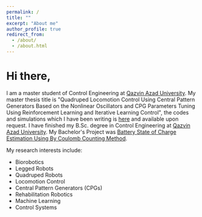 ```yaml
---
permalink: /
title: ""
excerpt: "About me"
author_profile: true
redirect_from: 
  - /about/
  - /about.html
---
```


<h1 align="left">Hi there,</h1>

I am a master student of Control Engineering at [Qazvin Azad University](https://www.qiau.ac.ir/en/). My master thesis title is "Quadruped Locomotion Control Using Central Pattern Generators Based on the Nonlinear Oscillators and CPG Parameters Tuning Using Reinforcement Learning and Iterative Learning Control", the codes and simulations which I have been writing is [here](https://github.com/mohakhalili/M.Sc-Thesis) and available upon request. I have finished my B.Sc. degree in Control Engineering at [Qazvin Azad University](https://www.qiau.ac.ir/en/). My Bachelor's Project was [Battery State of Charge Estimation Using By Coulomb Counting Method](https://github.com/mohakhalili/B.Sc-Project).


My research interests include:

* Biorobotics
* Legged Robots
* Quadruped Robots
* Locomotion Control
* Central Pattern Generators (CPGs)
* Rehabilitation Robotics
* Machine Learning
* Control Systems

<!--
First and foremost, I love writing code for Robots. My passion for Robotics can be traced back to my childhood, When I realized that I loved the things that were made by humans, the mechanisms and automation always thrilled me. So, I entered the Student Research Center in our city to discover the world imagined for myself. I took courses in “Introduction to the Robotics” in the fields of electronics, mechanics, and computers there. I was about 16 years old when I learned to code for microcontrollers and move Robots. This was very exciting for me, So my friends and I decided to found the Ghooghnoos team and we planed to build a Robot. Eventually, We built a pyramid fighter Robot that reached to fourth place in IranOpen Robocup competition, Demo Robots League, in 2009.

Before I had entered university, I got to know how Robots work and read a few books on various aspects of Robotics. I knew that control science is one of the most important areas in Robotics, So the field of control has been very attractive to me since that time. Therefore, I entered Qazvin Azad University in Control and System Engineering in the 2012. After that, I joined my university's research center called the Syntech Research Center in the second year of the bachelor's degree and have done research on a variety of topics in the Automotive Research Department. Most of the projects I’ve done there, including Control Systems simulation (such as for Robots, UAV, Quadrotor, Tricopter and etc.), Electrical design and Robotics. Also, I am skilled in Computer programming and as well as skills in machine learning, image processing, source control, Linux, embedded Linux (on RaspberryPi and BeagleBone) and STMicrocontroller programming. Following my first educational degree, I admitted into a M.Sc of Control and Systems Engineering at the same university with a scholarship from Syntech Research Center as a researcher. During my M.Sc, I have taken courses like Neural Networks, Optimal Control, Nonlinear Control and etc. Now, my research area is about using Central Pattern Generators (CPGs) controller for Quadrupeds Robots locomotion, their stability analysis and balance control in undesirable conditions.

My goal in my life is to make a positive impact on humans life and humanity, But a short term goal I have set for myself is to use programmable and artificial CPGs controller to treat people with spinal cord injury. In my opinion, Robotics can help a lot to medicine and rehabilitation and is a never ending puzzle that I am passionately engaged in solving. I believe in the power of Robotics to transform and improve the lives of people around the world. Even with my background, I realize I can’t change the world, but I hope to make a difference.
-->


<!--- 
[academicpages template](https://github.com/academicpages/academicpages.github.io) and hosted on GitHub pages. [GitHub pages](https://pages.github.com) is a free service in which websites are built and hosted from code and data stored in a GitHub repository, automatically updating when a new commit is made to the respository. This template was forked from the [Minimal Mistakes Jekyll Theme](https://mmistakes.github.io/minimal-mistakes/) created by Michael Rose, and then extended to support the kinds of content that academics have: publications, talks, teaching, a portfolio, blog posts, and a dynamically-generated CV. You can fork [this repository](https://github.com/academicpages/academicpages.github.io) right now, modify the configuration and markdown files, add your own PDFs and other content, and have your own site for free, with no ads! An older version of this template powers my own personal website at [stuartgeiger.com](http://stuartgeiger.com), which uses [this Github repository](https://github.com/staeiou/staeiou.github.io).

A data-driven personal website
======
Like many other Jekyll-based GitHub Pages templates, academicpages makes you separate the website's content from its form. The content & metadata of your website are in structured markdown files, while various other files constitute the theme, specifying how to transform that content & metadata into HTML pages. You keep these various markdown (.md), YAML (.yml), HTML, and CSS files in a public GitHub repository. Each time you commit and push an update to the repository, the [GitHub pages](https://pages.github.com/) service creates static HTML pages based on these files, which are hosted on GitHub's servers free of charge.

Many of the features of dynamic content management systems (like Wordpress) can be achieved in this fashion, using a fraction of the computational resources and with far less vulnerability to hacking and DDoSing. You can also modify the theme to your heart's content without touching the content of your site. If you get to a point where you've broken something in Jekyll/HTML/CSS beyond repair, your markdown files describing your talks, publications, etc. are safe. You can rollback the changes or even delete the repository and start over -- just be sure to save the markdown files! Finally, you can also write scripts that process the structured data on the site, such as [this one](https://github.com/academicpages/academicpages.github.io/blob/master/talkmap.ipynb) that analyzes metadata in pages about talks to display [a map of every location you've given a talk](https://academicpages.github.io/talkmap.html).

Getting started
======
1. Register a GitHub account if you don't have one and confirm your e-mail (required!)
1. Fork [this repository](https://github.com/academicpages/academicpages.github.io) by clicking the "fork" button in the top right. 
1. Go to the repository's settings (rightmost item in the tabs that start with "Code", should be below "Unwatch"). Rename the repository "[your GitHub username].github.io", which will also be your website's URL.
1. Set site-wide configuration and create content & metadata (see below -- also see [this set of diffs](http://archive.is/3TPas) showing what files were changed to set up [an example site](https://getorg-testacct.github.io) for a user with the username "getorg-testacct")
1. Upload any files (like PDFs, .zip files, etc.) to the files/ directory. They will appear at https://[your GitHub username].github.io/files/example.pdf.  
1. Check status by going to the repository settings, in the "GitHub pages" section

Site-wide configuration
------
The main configuration file for the site is in the base directory in [_config.yml](https://github.com/academicpages/academicpages.github.io/blob/master/_config.yml), which defines the content in the sidebars and other site-wide features. You will need to replace the default variables with ones about yourself and your site's github repository. The configuration file for the top menu is in [_data/navigation.yml](https://github.com/academicpages/academicpages.github.io/blob/master/_data/navigation.yml). For example, if you don't have a portfolio or blog posts, you can remove those items from that navigation.yml file to remove them from the header. 

Create content & metadata
------
For site content, there is one markdown file for each type of content, which are stored in directories like _publications, _talks, _posts, _teaching, or _pages. For example, each talk is a markdown file in the [_talks directory](https://github.com/academicpages/academicpages.github.io/tree/master/_talks). At the top of each markdown file is structured data in YAML about the talk, which the theme will parse to do lots of cool stuff. The same structured data about a talk is used to generate the list of talks on the [Talks page](https://academicpages.github.io/talks), each [individual page](https://academicpages.github.io/talks/2012-03-01-talk-1) for specific talks, the talks section for the [CV page](https://academicpages.github.io/cv), and the [map of places you've given a talk](https://academicpages.github.io/talkmap.html) (if you run this [python file](https://github.com/academicpages/academicpages.github.io/blob/master/talkmap.py) or [Jupyter notebook](https://github.com/academicpages/academicpages.github.io/blob/master/talkmap.ipynb), which creates the HTML for the map based on the contents of the _talks directory).

**Markdown generator**

I have also created [a set of Jupyter notebooks](https://github.com/academicpages/academicpages.github.io/tree/master/markdown_generator
) that converts a CSV containing structured data about talks or presentations into individual markdown files that will be properly formatted for the academicpages template. The sample CSVs in that directory are the ones I used to create my own personal website at stuartgeiger.com. My usual workflow is that I keep a spreadsheet of my publications and talks, then run the code in these notebooks to generate the markdown files, then commit and push them to the GitHub repository.

How to edit your site's GitHub repository
------
Many people use a git client to create files on their local computer and then push them to GitHub's servers. If you are not familiar with git, you can directly edit these configuration and markdown files directly in the github.com interface. Navigate to a file (like [this one](https://github.com/academicpages/academicpages.github.io/blob/master/_talks/2012-03-01-talk-1.md) and click the pencil icon in the top right of the content preview (to the right of the "Raw | Blame | History" buttons). You can delete a file by clicking the trashcan icon to the right of the pencil icon. You can also create new files or upload files by navigating to a directory and clicking the "Create new file" or "Upload files" buttons. 

Example: editing a markdown file for a talk
![Editing a markdown file for a talk](/images/editing-talk.png)

For more info
------
More info about configuring academicpages can be found in [the guide](https://academicpages.github.io/markdown/). The [guides for the Minimal Mistakes theme](https://mmistakes.github.io/minimal-mistakes/docs/configuration/) (which this theme was forked from) might also be helpful.
-->